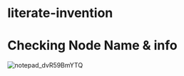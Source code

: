 # literate-invention

# Checking Node Name & info

![notepad_dvR59BmYTQ](https://user-images.githubusercontent.com/41552663/217005417-55d4f91b-a126-4297-8f17-f37ae23538cc.gif)
